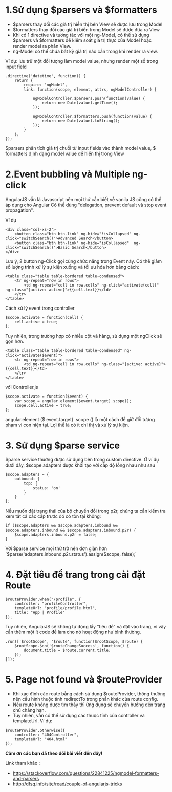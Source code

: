 # 1.Sử dụng $parsers và $formatters
* $parsers thay đổi các giá trị hiển thị bên View sẽ được lưu trong Model
* $formatters thay đổi các giá trị biến trong Model sẽ được đưa ra View
* Khi có 1 directive và tương tác với một ng-Model, có thể sử dụng $parsers và $formatters để kiểm soát giá trị thực của Model hoặc render model ra phần View. 
* ng-Model có thể chứa bất kỳ giá trị nào cần trong khi render ra view.

Ví dụ: lưu trữ một đối tượng làm model value, nhưng render một số trong input field

```
.directive('datetime', function() {
    return {
        require: 'ngModel',
        link: function(scope, element, attrs, ngModelController) {

            ngModelController.$parsers.push(function(value) {
                return new Date(value).getTime();
            });

            ngModelController.$formatters.push(function(value) {
                return new Date(value).toString();
            });
        }
    };
});
```

$parsers phân tích giá trị chuỗi từ input fields vào thành model value, $ formatters định dạng model value để hiển thị trong View

# 2.Event bubbling và Multiple ng-click
AngularJS vẫn là Javascript nên mọi thứ cần biết về vanila JS cũng có thể áp dụng cho Angular
Có thể dùng "delegation, prevent default và stop event propagation".

Ví dụ
```
<div class="col-xs-2">
    <button class="btn btn-link" ng-hide="!isCollapsed" ng-click="switchSearch()">Advanced Search</button>
    <button class="btn btn-link" ng-hide="isCollapsed"  ng-click="switchSearch()">Basic Search</button>
</div>
```

Lưu ý, 2 button ng-Click gọi cùng chức năng trong Event này. Có thể giảm số lượng trình xử lý sự kiện xuống và tối ưu hóa hơn bằng cách:

```
<table class="table table-bordered table-condensed">
    <tr ng-repeat="row in rows">
        <td ng-repeat="cell in row.cells" ng-click="activate(cell)" ng-class="{active: active}">{{cell.text}}</td>
    </tr>
</table>
```

Cách xử lý event trong controller
```
$scope.activate = function(cell) {
    cell.active = true;
};
```
Tuy nhiên, trong trường hợp có nhiều cột và hàng, sử dụng một ngClick sẽ gọn hơn.
```
<table class="table table-bordered table-condensed" ng-click="activate($event)">
    <tr ng-repeat="row in rows">
        <td ng-repeat="cell in row.cells" ng-class="{active: active}">{{cell.text}}</td>
    </tr>
</table>
```
với Controller.js
```
$scope.activate = function($event) {
    var scope = angular.element($event.target).scope();
    scope.cell.active = true;
};
```
angular.element ($ event.target) .scope () là một cách để giữ đối tượng phạm vi con hiện tại. Lợi thế là có ít chỉ thị và xử lý sự kiện.
# 3. Sử dụng $parse service
$parse service thường được sử dụng bên trong custom directive.
Ở ví dụ dưới đây, $scope.adapters được khởi tạo với cấp độ lồng nhau như sau
```
$scope.adapters = {
    outbound: {
        tcp: {
            status: 'on'
        }
    }
};
```

Nếu muốn đặt trạng thái của bộ chuyển đổi trong p2r, chúng ta cần kiểm tra xem tất cả các cấp trước đó có tồn tại không:
```
if ($scope.adapters && $scope.adapters.inbound && $scope.adapters.inbound && $scope.adapters.inbound.p2r) {
    $scope.adapters.inbound.p2r = false;
}
```

Với $parse service mọi thứ trở nên đơn giản hơn
`$parse('adapters.inbound.p2r.status').assign($scope, false);`
# 4. Đặt tiêu đề trang trong cài đặt Route
```
$routeProvider.when("/profile", {
    controller: "profileController",
    templateUrl: "profile/profile.html",
    title: "App | Profile"
});
```

Tuy nhiên, AngularJS sẽ không tự động lấy "tiêu đề" và đặt vào trang, vì vậy cần thêm một ít code để làm cho nó hoạt động như bình thường. 

```
.run(['$rootScope', '$route', function($rootScope, $route) {
    $rootScope.$on('$routeChangeSuccess', function() {
        document.title = $route.current.title;
    });
}]);
```

# 5. Page not found và $routeProvider
* Khi xác định các route bằng cách sử dụng $routeProvider, thông thường nên cấu hình thuộc tính redirectTo trong phần khác của route config. 
* Nếu route không được tìm thấy  thì ứng dụng sẽ chuyển hướng đến trang chủ chẳng hạn. 
* Tuy nhiên, vẫn có thể sử dụng các thuộc tính của controller  và templateUrl. Ví dụ:

```
$routeProvider.otherwise({
    controller: "404Controller",
    templateUrl: "404.html"
});
```

**Cảm ơn các bạn đã theo dõi bài viết đến đây!**

Link tham khảo : 
*  https://stackoverflow.com/questions/22841225/ngmodel-formatters-and-parsers
*  http://dfsq.info/site/read/couple-of-angularjs-tricks